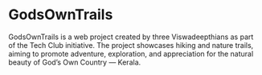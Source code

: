 # GodsOwnTrails
GodsOwnTrails is a web project created by three Viswadeepthians as part of the Tech Club initiative. The project showcases hiking and nature trails, aiming to promote adventure, exploration, and appreciation for the natural beauty of God’s Own Country — Kerala.
